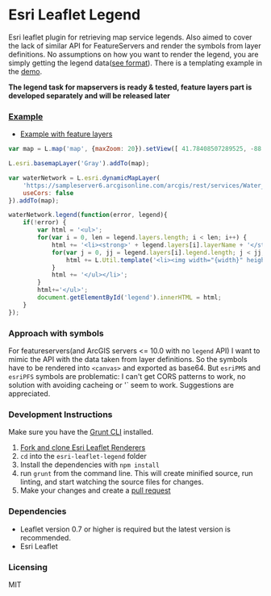 # Esri Leaflet Legend

Esri leaflet plugin for retrieving map service legends. Also aimed to cover the
lack of similar API for FeatureServers and render the symbols from layer definitions.
No assumptions on how you want to render the legend, you are simply getting the
legend data([see format](http://resources.arcgis.com/en/help/arcgis-rest-api/index.html#//02r3000000pm000000)). There is a templating example in the [demo](https://w8r.github.io/esri-leaflet-legend/example/).

**The legend task for mapservers is ready & tested, feature layers part is developed
separately and will be released later**

### [Example](https://w8r.github.io/esri-leaflet-legend/example/)

* [Example with feature layers](https://w8r.github.io/esri-leaflet-legend/example/featureserver.html)

```js
var map = L.map('map', {maxZoom: 20}).setView([ 41.78408507289525, -88.13716292381285], 18);

L.esri.basemapLayer('Gray').addTo(map);

var waterNetwork = L.esri.dynamicMapLayer(
    'https://sampleserver6.arcgisonline.com/arcgis/rest/services/Water_Network/MapServer', {
    useCors: false
}).addTo(map);

waterNetwork.legend(function(error, legend){
    if(!error) {
        var html = '<ul>';
        for(var i = 0, len = legend.layers.length; i < len; i++) {
            html += '<li><strong>' + legend.layers[i].layerName + '</strong><ul>';
            for(var j = 0, jj = legend.layers[i].legend.length; j < jj; j++){
                html += L.Util.template('<li><img width="{width}" height="{height}" src="data:{contentType};base64,{imageData}"><span>{label}</span></li>', legend.layers[i].legend[j]);
            }
            html += '</ul></li>';
        }
        html+='</ul>';
        document.getElementById('legend').innerHTML = html;
    }
});
```

### Approach with symbols

For featureservers(and ArcGIS servers <= 10.0 with no `legend` API) I want to mimic
the API with the data taken from layer definitions. So the symbols have to be rendered
into `<canvas>` and exported as base64. But `esriPMS` and `esriPFS` symbols are
problematic: I can't get CORS patterns to work, no solution with avoiding cacheing
or '<img crossOrigin=''>` seem to work. Suggestions are appreciated.

### Development Instructions

Make sure you have the [Grunt CLI](http://gruntjs.com/getting-started) installed.

1. [Fork and clone Esri Leaflet Renderers](https://help.github.com/articles/fork-a-repo)
2. `cd` into the `esri-leaflet-legend` folder
5. Install the dependencies with `npm install`
5. run `grunt` from the command line. This will create minified source, run linting, and start watching the source files for changes.
6. Make your changes and create a [pull request](https://help.github.com/articles/creating-a-pull-request)

### Dependencies

* Leaflet version 0.7 or higher is required but the latest version is recommended.
* Esri Leaflet

### Licensing

MIT

